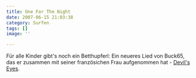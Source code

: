 ```yaml
---
title: One For The Night
date: 2007-06-15 21:03:38
category: Surfen
tags: []
image: ''

---
```


Für alle Kinder gibt's noch ein Betthupferl: Ein neueres Lied von Buck65, das er zusammen mit seiner französichen Frau aufgenommen hat - [Devil's Eyes](http://youtube.com/watch?v=kSY-AOzv6Dw).

